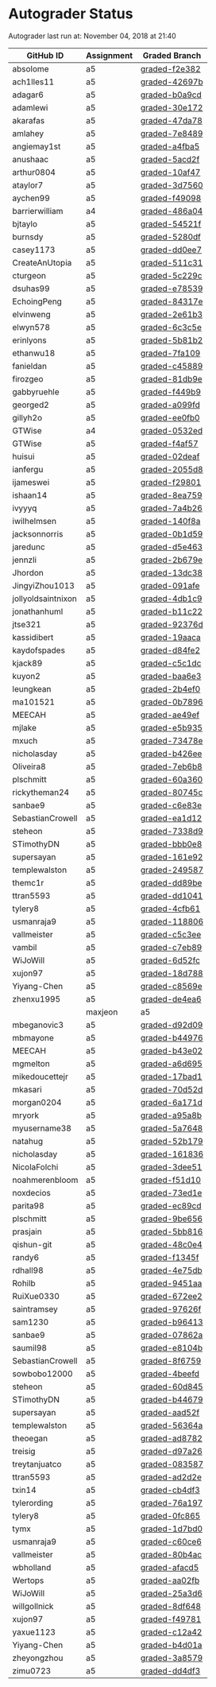 # Autograder Status
Autograder last run at: November 04, 2018 at 21:40

| GitHub ID | Assignment | Graded Branch |
|-----------|------------|---------------|
| absolome | a5 | [graded-f2e382](https://github.com/Fall2018COMP401-001/a5-absolome/tree/graded-f2e382) | 
| ach1lles11 | a5 | [graded-42697b](https://github.com/Fall2018COMP401-001/a5-ach1lles11/tree/graded-42697b) | 
| adagar6 | a5 | [graded-b0a9cd](https://github.com/Fall2018COMP401-001/a5-adagar6/tree/graded-b0a9cd) | 
| adamlewi | a5 | [graded-30e172](https://github.com/Fall2018COMP401-001/a5-adamlewi/tree/graded-30e172) | 
| akarafas | a5 | [graded-47da78](https://github.com/Fall2018COMP401-001/a5-akarafas/tree/graded-47da78) | 
| amlahey | a5 | [graded-7e8489](https://github.com/Fall2018COMP401-001/a5-amlahey/tree/graded-7e8489) | 
| angiemay1st | a5 | [graded-a4fba5](https://github.com/Fall2018COMP401-001/a5-angiemay1st/tree/graded-a4fba5) | 
| anushaac | a5 | [graded-5acd2f](https://github.com/Fall2018COMP401-001/a5-anushaac/tree/graded-5acd2f) | 
| arthur0804 | a5 | [graded-10af47](https://github.com/Fall2018COMP401-001/a5-arthur0804/tree/graded-10af47) | 
| ataylor7 | a5 | [graded-3d7560](https://github.com/Fall2018COMP401-001/a5-ataylor7/tree/graded-3d7560) | 
| aychen99 | a5 | [graded-f49098](https://github.com/Fall2018COMP401-001/a5-aychen99/tree/graded-f49098) | 
| barrierwilliam | a4 | [graded-486a04](https://github.com/Fall2018COMP401-001/a4-barrierwilliam/tree/graded-486a04) | 
| bjtaylo | a5 | [graded-54521f](https://github.com/Fall2018COMP401-001/a5-bjtaylo/tree/graded-54521f) | 
| burnsdy | a5 | [graded-5280df](https://github.com/Fall2018COMP401-001/a5-burnsdy/tree/graded-5280df) | 
| casey1173 | a5 | [graded-dd0ee7](https://github.com/Fall2018COMP401-001/a5-casey1173/tree/graded-dd0ee7) | 
| CreateAnUtopia | a5 | [graded-511c31](https://github.com/Fall2018COMP401-001/a5-CreateAnUtopia/tree/graded-511c31) | 
| cturgeon | a5 | [graded-5c229c](https://github.com/Fall2018COMP401-001/a5-cturgeon/tree/graded-5c229c) | 
| dsuhas99 | a5 | [graded-e78539](https://github.com/Fall2018COMP401-001/a5-dsuhas99/tree/graded-e78539) | 
| EchoingPeng | a5 | [graded-84317e](https://github.com/Fall2018COMP401-001/a5-EchoingPeng/tree/graded-84317e) | 
| elvinweng | a5 | [graded-2e61b3](https://github.com/Fall2018COMP401-001/a5-elvinweng/tree/graded-2e61b3) | 
| elwyn578 | a5 | [graded-6c3c5e](https://github.com/Fall2018COMP401-001/a5-elwyn578/tree/graded-6c3c5e) | 
| erinlyons | a5 | [graded-5b81b2](https://github.com/Fall2018COMP401-001/a5-erinlyons/tree/graded-5b81b2) | 
| ethanwu18 | a5 | [graded-7fa109](https://github.com/Fall2018COMP401-001/a5-ethanwu18/tree/graded-7fa109) | 
| fanieldan | a5 | [graded-c45889](https://github.com/Fall2018COMP401-001/a5-fanieldan/tree/graded-c45889) | 
| firozgeo | a5 | [graded-81db9e](https://github.com/Fall2018COMP401-001/a5-firozgeo/tree/graded-81db9e) | 
| gabbyruehle | a5 | [graded-f449b9](https://github.com/Fall2018COMP401-001/a5-gabbyruehle/tree/graded-f449b9) | 
| georged2 | a5 | [graded-a099fd](https://github.com/Fall2018COMP401-001/a5-georged2/tree/graded-a099fd) | 
| gillyh2o | a5 | [graded-ee0fb0](https://github.com/Fall2018COMP401-001/a5-gillyh2o/tree/graded-ee0fb0) | 
| GTWise | a4 | [graded-0532ed](https://github.com/Fall2018COMP401-001/a4-GTWise/tree/graded-0532ed) | 
| GTWise | a5 | [graded-f4af57](https://github.com/Fall2018COMP401-001/a5-GTWise/tree/graded-f4af57) | 
| huisui | a5 | [graded-02deaf](https://github.com/Fall2018COMP401-001/a5-huisui/tree/graded-02deaf) | 
| ianfergu | a5 | [graded-2055d8](https://github.com/Fall2018COMP401-001/a5-ianfergu/tree/graded-2055d8) | 
| ijameswei | a5 | [graded-f29801](https://github.com/Fall2018COMP401-001/a5-ijameswei/tree/graded-f29801) | 
| ishaan14 | a5 | [graded-8ea759](https://github.com/Fall2018COMP401-001/a5-ishaan14/tree/graded-8ea759) | 
| ivyyyq | a5 | [graded-7a4b26](https://github.com/Fall2018COMP401-001/a5-ivyyyq/tree/graded-7a4b26) | 
| iwilhelmsen | a5 | [graded-140f8a](https://github.com/Fall2018COMP401-001/a5-iwilhelmsen/tree/graded-140f8a) | 
| jacksonnorris | a5 | [graded-0b1d59](https://github.com/Fall2018COMP401-001/a5-jacksonnorris/tree/graded-0b1d59) | 
| jaredunc | a5 | [graded-d5e463](https://github.com/Fall2018COMP401-001/a5-jaredunc/tree/graded-d5e463) | 
| jennzli | a5 | [graded-2b679e](https://github.com/Fall2018COMP401-001/a5-jennzli/tree/graded-2b679e) | 
| Jhordon | a5 | [graded-13dc38](https://github.com/Fall2018COMP401-001/a5-Jhordon/tree/graded-13dc38) | 
| JingyiZhou1013 | a5 | [graded-091afe](https://github.com/Fall2018COMP401-001/a5-JingyiZhou1013/tree/graded-091afe) | 
| jollyoldsaintnixon | a5 | [graded-4db1c9](https://github.com/Fall2018COMP401-001/a5-jollyoldsaintnixon/tree/graded-4db1c9) | 
| jonathanhuml | a5 | [graded-b11c22](https://github.com/Fall2018COMP401-001/a5-jonathanhuml/tree/graded-b11c22) | 
| jtse321 | a5 | [graded-92376d](https://github.com/Fall2018COMP401-001/a5-jtse321/tree/graded-92376d) | 
| kassidibert | a5 | [graded-19aaca](https://github.com/Fall2018COMP401-001/a5-kassidibert/tree/graded-19aaca) | 
| kaydofspades | a5 | [graded-d84fe2](https://github.com/Fall2018COMP401-001/a5-kaydofspades/tree/graded-d84fe2) | 
| kjack89 | a5 | [graded-c5c1dc](https://github.com/Fall2018COMP401-001/a5-kjack89/tree/graded-c5c1dc) | 
| kuyon2 | a5 | [graded-baa6e3](https://github.com/Fall2018COMP401-001/a5-kuyon2/tree/graded-baa6e3) | 
| leungkean | a5 | [graded-2b4ef0](https://github.com/Fall2018COMP401-001/a5-leungkean/tree/graded-2b4ef0) | 
| ma101521 | a5 | [graded-0b7896](https://github.com/Fall2018COMP401-001/a5-ma101521/tree/graded-0b7896) | 
| MEECAH | a5 | [graded-ae49ef](https://github.com/Fall2018COMP401-001/a5-MEECAH/tree/graded-ae49ef) | 
| mjlake | a5 | [graded-e5b935](https://github.com/Fall2018COMP401-001/a5-mjlake/tree/graded-e5b935) | 
| mxuch | a5 | [graded-73478e](https://github.com/Fall2018COMP401-001/a5-mxuch/tree/graded-73478e) | 
| nicholasday | a5 | [graded-b426ee](https://github.com/Fall2018COMP401-001/a5-nicholasday/tree/graded-b426ee) | 
| Oliveira8 | a5 | [graded-7eb6b8](https://github.com/Fall2018COMP401-001/a5-Oliveira8/tree/graded-7eb6b8) | 
| plschmitt | a5 | [graded-60a360](https://github.com/Fall2018COMP401-001/a5-plschmitt/tree/graded-60a360) | 
| rickytheman24 | a5 | [graded-80745c](https://github.com/Fall2018COMP401-001/a5-rickytheman24/tree/graded-80745c) | 
| sanbae9 | a5 | [graded-c6e83e](https://github.com/Fall2018COMP401-001/a5-sanbae9/tree/graded-c6e83e) | 
| SebastianCrowell | a5 | [graded-ea1d12](https://github.com/Fall2018COMP401-001/a5-SebastianCrowell/tree/graded-ea1d12) | 
| steheon | a5 | [graded-7338d9](https://github.com/Fall2018COMP401-001/a5-steheon/tree/graded-7338d9) | 
| STimothyDN | a5 | [graded-bbb0e8](https://github.com/Fall2018COMP401-001/a5-STimothyDN/tree/graded-bbb0e8) | 
| supersayan | a5 | [graded-161e92](https://github.com/Fall2018COMP401-001/a5-supersayan/tree/graded-161e92) | 
| templewalston | a5 | [graded-249587](https://github.com/Fall2018COMP401-001/a5-templewalston/tree/graded-249587) | 
| themc1r | a5 | [graded-dd89be](https://github.com/Fall2018COMP401-001/a5-themc1r/tree/graded-dd89be) | 
| ttran5593 | a5 | [graded-dd1041](https://github.com/Fall2018COMP401-001/a5-ttran5593/tree/graded-dd1041) | 
| tylery8 | a5 | [graded-4cfb61](https://github.com/Fall2018COMP401-001/a5-tylery8/tree/graded-4cfb61) | 
| usmanraja9 | a5 | [graded-118806](https://github.com/Fall2018COMP401-001/a5-usmanraja9/tree/graded-118806) | 
| vallmeister | a5 | [graded-c5c3ee](https://github.com/Fall2018COMP401-001/a5-vallmeister/tree/graded-c5c3ee) | 
| vambil | a5 | [graded-c7eb89](https://github.com/Fall2018COMP401-001/a5-vambil/tree/graded-c7eb89) | 
| WiJoWill | a5 | [graded-6d52fc](https://github.com/Fall2018COMP401-001/a5-WiJoWill/tree/graded-6d52fc) | 
| xujon97 | a5 | [graded-18d788](https://github.com/Fall2018COMP401-001/a5-xujon97/tree/graded-18d788) | 
| Yiyang-Chen | a5 | [graded-c8569e](https://github.com/Fall2018COMP401-001/a5-Yiyang-Chen/tree/graded-c8569e) | 
| zhenxu1995 | a5 | [graded-de4ea6](https://github.com/Fall2018COMP401-001/a5-zhenxu1995/tree/graded-de4ea6) | 
                              | maxjeon | a5 | [graded-54b998](https://github.com/Fall2018COMP401-001/a5-maxjeon/tree/graded-54b998) | 
| mbeganovic3 | a5 | [graded-d92d09](https://github.com/Fall2018COMP401-001/a5-mbeganovic3/tree/graded-d92d09) | 
| mbmayone | a5 | [graded-b44976](https://github.com/Fall2018COMP401-001/a5-mbmayone/tree/graded-b44976) | 
| MEECAH | a5 | [graded-b43e02](https://github.com/Fall2018COMP401-001/a5-MEECAH/tree/graded-b43e02) | 
| mgmelton | a5 | [graded-a6d695](https://github.com/Fall2018COMP401-001/a5-mgmelton/tree/graded-a6d695) | 
| mikedoucettejr | a5 | [graded-17bad1](https://github.com/Fall2018COMP401-001/a5-mikedoucettejr/tree/graded-17bad1) | 
| mkasari | a5 | [graded-70d52d](https://github.com/Fall2018COMP401-001/a5-mkasari/tree/graded-70d52d) | 
| morgan0204 | a5 | [graded-6a171d](https://github.com/Fall2018COMP401-001/a5-morgan0204/tree/graded-6a171d) | 
| mryork | a5 | [graded-a95a8b](https://github.com/Fall2018COMP401-001/a5-mryork/tree/graded-a95a8b) | 
| myusername38 | a5 | [graded-5a7648](https://github.com/Fall2018COMP401-001/a5-myusername38/tree/graded-5a7648) | 
| natahug | a5 | [graded-52b179](https://github.com/Fall2018COMP401-001/a5-natahug/tree/graded-52b179) | 
| nicholasday | a5 | [graded-161836](https://github.com/Fall2018COMP401-001/a5-nicholasday/tree/graded-161836) | 
| NicolaFolchi | a5 | [graded-3dee51](https://github.com/Fall2018COMP401-001/a5-NicolaFolchi/tree/graded-3dee51) | 
| noahmerenbloom | a5 | [graded-f51d10](https://github.com/Fall2018COMP401-001/a5-noahmerenbloom/tree/graded-f51d10) | 
| noxdecios | a5 | [graded-73ed1e](https://github.com/Fall2018COMP401-001/a5-noxdecios/tree/graded-73ed1e) | 
| parita98 | a5 | [graded-ec89cd](https://github.com/Fall2018COMP401-001/a5-parita98/tree/graded-ec89cd) | 
| plschmitt | a5 | [graded-9be656](https://github.com/Fall2018COMP401-001/a5-plschmitt/tree/graded-9be656) | 
| prasjain | a5 | [graded-5bb816](https://github.com/Fall2018COMP401-001/a5-prasjain/tree/graded-5bb816) | 
| qishun-git | a5 | [graded-48c0e4](https://github.com/Fall2018COMP401-001/a5-qishun-git/tree/graded-48c0e4) | 
| randy6 | a5 | [graded-f1345f](https://github.com/Fall2018COMP401-001/a5-randy6/tree/graded-f1345f) | 
| rdhall98 | a5 | [graded-4e75db](https://github.com/Fall2018COMP401-001/a5-rdhall98/tree/graded-4e75db) | 
| Rohilb | a5 | [graded-9451aa](https://github.com/Fall2018COMP401-001/a5-Rohilb/tree/graded-9451aa) | 
| RuiXue0330 | a5 | [graded-672ee2](https://github.com/Fall2018COMP401-001/a5-RuiXue0330/tree/graded-672ee2) | 
| saintramsey | a5 | [graded-97626f](https://github.com/Fall2018COMP401-001/a5-saintramsey/tree/graded-97626f) | 
| sam1230 | a5 | [graded-b96413](https://github.com/Fall2018COMP401-001/a5-sam1230/tree/graded-b96413) | 
| sanbae9 | a5 | [graded-07862a](https://github.com/Fall2018COMP401-001/a5-sanbae9/tree/graded-07862a) | 
| saumil98 | a5 | [graded-e8104b](https://github.com/Fall2018COMP401-001/a5-saumil98/tree/graded-e8104b) | 
| SebastianCrowell | a5 | [graded-8f6759](https://github.com/Fall2018COMP401-001/a5-SebastianCrowell/tree/graded-8f6759) | 
| sowbobo12000 | a5 | [graded-4beefd](https://github.com/Fall2018COMP401-001/a5-sowbobo12000/tree/graded-4beefd) | 
| steheon | a5 | [graded-60d845](https://github.com/Fall2018COMP401-001/a5-steheon/tree/graded-60d845) | 
| STimothyDN | a5 | [graded-b44679](https://github.com/Fall2018COMP401-001/a5-STimothyDN/tree/graded-b44679) | 
| supersayan | a5 | [graded-aad52f](https://github.com/Fall2018COMP401-001/a5-supersayan/tree/graded-aad52f) | 
| templewalston | a5 | [graded-56364a](https://github.com/Fall2018COMP401-001/a5-templewalston/tree/graded-56364a) | 
| theoegan | a5 | [graded-ad8782](https://github.com/Fall2018COMP401-001/a5-theoegan/tree/graded-ad8782) | 
| treisig | a5 | [graded-d97a26](https://github.com/Fall2018COMP401-001/a5-treisig/tree/graded-d97a26) | 
| treytanjuatco | a5 | [graded-083587](https://github.com/Fall2018COMP401-001/a5-treytanjuatco/tree/graded-083587) | 
| ttran5593 | a5 | [graded-ad2d2e](https://github.com/Fall2018COMP401-001/a5-ttran5593/tree/graded-ad2d2e) | 
| txin14 | a5 | [graded-cb4df3](https://github.com/Fall2018COMP401-001/a5-txin14/tree/graded-cb4df3) | 
| tylerording | a5 | [graded-76a197](https://github.com/Fall2018COMP401-001/a5-tylerording/tree/graded-76a197) | 
| tylery8 | a5 | [graded-0fc865](https://github.com/Fall2018COMP401-001/a5-tylery8/tree/graded-0fc865) | 
| tymx | a5 | [graded-1d7bd0](https://github.com/Fall2018COMP401-001/a5-tymx/tree/graded-1d7bd0) | 
| usmanraja9 | a5 | [graded-c60ce6](https://github.com/Fall2018COMP401-001/a5-usmanraja9/tree/graded-c60ce6) | 
| vallmeister | a5 | [graded-80b4ac](https://github.com/Fall2018COMP401-001/a5-vallmeister/tree/graded-80b4ac) | 
| wbholland | a5 | [graded-afacd5](https://github.com/Fall2018COMP401-001/a5-wbholland/tree/graded-afacd5) | 
| Wertops | a5 | [graded-aa02fb](https://github.com/Fall2018COMP401-001/a5-Wertops/tree/graded-aa02fb) | 
| WiJoWill | a5 | [graded-25a3d6](https://github.com/Fall2018COMP401-001/a5-WiJoWill/tree/graded-25a3d6) | 
| willgollnick | a5 | [graded-8df648](https://github.com/Fall2018COMP401-001/a5-willgollnick/tree/graded-8df648) | 
| xujon97 | a5 | [graded-f49781](https://github.com/Fall2018COMP401-001/a5-xujon97/tree/graded-f49781) | 
| yaxue1123 | a5 | [graded-c12a42](https://github.com/Fall2018COMP401-001/a5-yaxue1123/tree/graded-c12a42) | 
| Yiyang-Chen | a5 | [graded-b4d01a](https://github.com/Fall2018COMP401-001/a5-Yiyang-Chen/tree/graded-b4d01a) | 
| zheyongzhou | a5 | [graded-3a8579](https://github.com/Fall2018COMP401-001/a5-zheyongzhou/tree/graded-3a8579) | 
| zimu0723 | a5 | [graded-dd4df3](https://github.com/Fall2018COMP401-001/a5-zimu0723/tree/graded-dd4df3) | 
